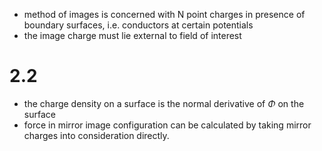 - method of images is concerned with N point charges in presence of boundary surfaces, i.e. conductors at certain potentials
- the image charge must lie external to field of interest

# 2.2 
- the charge density on a surface is the normal derivative of $\Phi$ on the surface
- force in mirror image configuration can be calculated by taking mirror charges into consideration directly. 